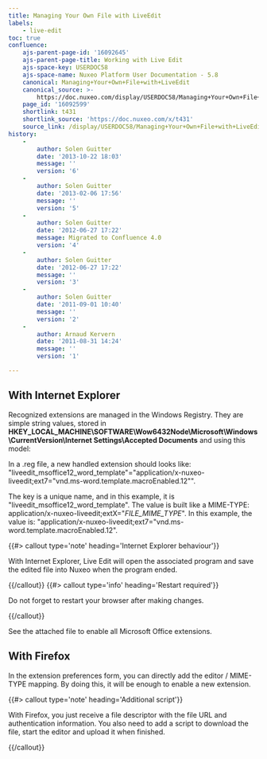 ```yaml
---
title: Managing Your Own File with LiveEdit
labels:
    - live-edit
toc: true
confluence:
    ajs-parent-page-id: '16092645'
    ajs-parent-page-title: Working with Live Edit
    ajs-space-key: USERDOC58
    ajs-space-name: Nuxeo Platform User Documentation - 5.8
    canonical: Managing+Your+Own+File+with+LiveEdit
    canonical_source: >-
        https://doc.nuxeo.com/display/USERDOC58/Managing+Your+Own+File+with+LiveEdit
    page_id: '16092599'
    shortlink: t431
    shortlink_source: 'https://doc.nuxeo.com/x/t431'
    source_link: /display/USERDOC58/Managing+Your+Own+File+with+LiveEdit
history:
    - 
        author: Solen Guitter
        date: '2013-10-22 18:03'
        message: ''
        version: '6'
    - 
        author: Solen Guitter
        date: '2013-02-06 17:56'
        message: ''
        version: '5'
    - 
        author: Solen Guitter
        date: '2012-06-27 17:22'
        message: Migrated to Confluence 4.0
        version: '4'
    - 
        author: Solen Guitter
        date: '2012-06-27 17:22'
        message: ''
        version: '3'
    - 
        author: Solen Guitter
        date: '2011-09-01 10:40'
        message: ''
        version: '2'
    - 
        author: Arnaud Kervern
        date: '2011-08-31 14:24'
        message: ''
        version: '1'

---
```

## With Internet Explorer

Recognized extensions are managed in the Windows Registry. They are simple string values, stored in **HKEY_LOCAL_MACHINE\SOFTWARE\Wow6432Node\Microsoft\Windows\CurrentVersion\Internet Settings\Accepted Documents** and using this model:

In a .reg file, a new handled extension should looks like: "liveedit_msoffice12_word_template"="application/x-nuxeo-liveedit;ext7=\"vnd.ms-word.template.macroEnabled.12\"".

The key is a unique name, and in this example, it is "liveedit_msoffice12_word_template".
The value is built like a MIME-TYPE: application/x-nuxeo-liveedit;extX="_FILE_MIME_TYPE_". In this example, the value is: "application/x-nuxeo-liveedit;ext7="vnd.ms-word.template.macroEnabled.12".

{{#> callout type='note' heading='Internet Explorer behaviour'}}

With Internet Explorer, Live Edit will open the associated program and save the edited file into Nuxeo when the program ended.

{{/callout}} {{#> callout type='info' heading='Restart required'}}

Do not forget to restart your browser after making changes.

{{/callout}}

See the attached file to enable all Microsoft Office extensions.

## With Firefox

In the extension preferences form, you can directly add the editor / MIME-TYPE mapping. By doing this, it will be enough to enable a new extension.

{{#> callout type='note' heading='Additional script'}}

With Firefox, you just receive a file descriptor with the file URL and authentication information. You also need to add a script to download the file, start the editor and upload it when finished.

{{/callout}}
